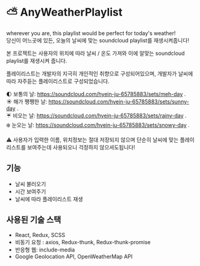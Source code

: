 # ⛅ AnyWeatherPlaylist

wherever you are, this playlist would be perfect for today's weather!   
당신이 어느곳에 있든, 오늘의 날씨에 맞는 soundcloud playlist를 재생시켜줍니다!   

본 프로젝트는 사용자의 위치에 따라 날씨 / 온도 가져와 이에 알맞는 soundcloud playlist를 재생시켜 줍니다.   

플레이리스트는 개발자의 지극히 개인적인 취향으로 구성되어있으며, 개발자가 날씨에 따라 자주듣는 플레이리스트로 구성되었습니다.

🌓 보통의 날: https://soundcloud.com/hyein-ju-65785883/sets/meh-day .  
☀️ 해가 쨍쨍한 날: https://soundcloud.com/hyein-ju-65785883/sets/sunny-day .   
☔ 비오는 날: https://soundcloud.com/hyein-ju-65785883/sets/rainy-day .  
❄️ 눈오는 날: https://soundcloud.com/hyein-ju-65785883/sets/snowy-day .  

⚠️ 사용자가 입력한 이름, 위치정보는 절대 저장되지 않으며 단순히 날씨에 맞는 플레이리스트를 보여주는데 사용되오니 걱정하지 않으셔도됩니다!

## 기능
* 날씨 불러오기   
* 시간 보여주기   
* 날씨에 따라 플레이리스트 재생   

## 사용된 기술 스택
* React, Redux, SCSS   
* 비동기 요청 : axios, Redux-thunk,  Redux-thunk-promise   
* 반응형 웹: include-media   
* Google Geolocation API, OpenWeatherMap API
